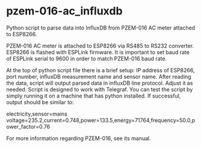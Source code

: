 # pzem-016-ac_influxdb
Python script to parse data into InfluxDB from PZEM-016 AC meter attached to ESP8266.

PZEM-016 AC meter is attached to ESP8266 via RS485 to RS232 converter. ESP8266 is flashed with ESPLink firmware. It is important to set baud rate of ESPLink serial to 9600 in order to match PZEM-016 baud rate. 

At the top of python script file there is a brief setup: IP address of ESP8266, port number, influxDB measurement name and sensor name. After reading the data, script will output parsed data in influxDB line protocol. Adjust it as needed. Script is designed to work with Telegraf. You can test the script by simply running it on a machine that has python installed. If successful, output should be similar to:

electricity,sensor=mains voltage=235.2,current=0.748,power=133.5,energy=71764,frequency=50.0,power_factor=0.76

For more information regarding PZEM-016, see its manual.
